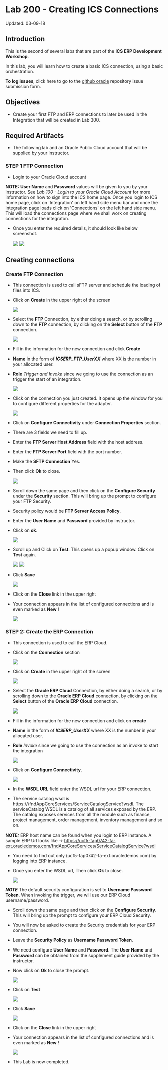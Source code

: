 # Lab 200 - Creating ICS Connections

Updated: 03-09-18

## Introduction

This is the second of several labs that are part of the **ICS ERP Development Workshop**.

In this lab, you will learn how to create a basic ICS connection, using a basic orchestration.

**To log issues**, click here to go to the [github oracle](https://github.com/oracle/learning-library/issues/new) repository issue submission form.

## Objectives

- Create your first FTP and ERP connections to later be used in the Integration that will be created in Lab 300.

## Required Artifacts

- The following lab and an Oracle Public Cloud account that will be supplied by your instructor.

### **STEP 1** FTP Connection

- Login to your Oracle Cloud account

**NOTE:** **User Name** and **Password** values will be given to you by your instructor. See _Lab 100 - Login to your Oracle Cloud Account_ for more information on how to sign into the ICS home page. Once you login to ICS home page, click on 'Integration' on left hand side menu bar and once the integration page loads click on 'Connections' on the left hand side menu. This will load the connections page where we shall work on creating connections for the integraton.

- Once you enter the required details, it should look like below screenshot.

	![](images/200/image001a.png)
	![](images/200/image001b.png)


## Creating connections

### Create FTP Connection

- This connection is used to call sFTP server and schedule the loading of files into ICS.

- Click on **Create** in the upper right of the screen

	![](images/200/image003.png)

- Select the **FTP** Connection, by either doing a search, or by scrolling down to the **FTP** connection, by clicking on the **Select** button of the **FTP** connection.

	![](images/200/image139.png)

- Fill in the information for the new connection and click **Create**

- **Name** in the form of **_ICSERP_FTP_UserXX_** where XX is the number in your allocated user.
- **Role** _Trigger and Invoke_ since we going to use the connection as an trigger the start of an integration.

	![](images/200/image148.png)

- Click on the connection you just created. It opens up the window for you to configure different properties for the adapter.

	![](images/200/image1000.png)

- Click on **Configure Connectivity** under **Connection Properties** section.

- There are 3 fields we need to fill up.

- Enter the **FTP Server Host Address** field with the host address.

- Enter the **FTP Server Port** field with the port number.

- Make the **SFTP Connection** Yes.

- Then click **Ok** to close.

	![](images/200/image149.png)

- Scroll down the same page and then click on the **Configure Security** under the **Security** section. This will bring up the prompt to configure your FTP Security.

- Security policy would be **FTP Server Access Policy**.

- Enter the **User Name** and **Password** provided by instructor.

- Click on **ok**.

	![](images/200/image150.png)

- Scroll up and Click on **Test**. This opens up a popup window. Click on **Test** again.

	![](images/200/image007.png)
	![](images/200/image151.png)

- Click **Save**

	![](images/200/image008.png)

- Click on the **Close** link in the upper right

- Your connection appears in the list of configured connections and is even marked as **New** !

	![](images/200/image151a.png)

### **STEP 2**: Create the ERP Connection

- This connection is used to call the ERP Cloud.

- Click on the **Connection** section

	![](images/200/image001b.png)

- Click on **Create** in the upper right of the screen

	![](images/200/image003.png)

- Select the **Oracle ERP Cloud** Connection, by either doing a search, or by scrolling down to the **Oracle ERP Cloud** connection, by clicking on the **Select** button of the **Oracle ERP Cloud** connection.

	![](images/200/image139a.png)

- Fill in the information for the new connection and click on **create**

- **Name** in the form of **_ICSERP_UserXX_** where XX is the number in your allocated user.
- **Role** _Invoke_ since we going to use the connection as an invoke to start the integration

	![](images/200/image145a.png)

- Click on **Configure Connectivity**.

	![](images/200/image141.png)

- In the **WSDL URL** field enter the WSDL url for your ERP connection.

- The service catalog wsdl is https://<ERP Host Name>/fndAppCoreServices/ServiceCatalogService?wsdl. The serviceCatalog WSDL is a catalog of all services exposed by the ERP. The catalog exposes services from all the module such as finance, project management, order management, inventory management and so on.

**NOTE:** ERP host name can be found when you login to ERP instance. A sample ERP Url looks like -> https://ucf5-fap0742-fa-ext.oracledemos.com/fndAppCoreServices/ServiceCatalogService?wsdl

- You need to find out only (ucf5-fap0742-fa-ext.oracledemos.com) by logging into ERP instance.

- Once you enter the WSDL url, Then click **Ok** to close.

	![](images/200/image146.png)

***NOTE*** The default security configuration is set to **Username Password Token**. When invoking the trigger, we will use our ERP Cloud username/password.

- Scroll down the same page and then click on the **Configure Security**. This will bring up the prompt to configure your ERP Cloud Security.

- You will now be asked to create the Security credentials for your ERP connection.

- Leave the **Security Policy** as **Username Password Token**.

- We need configure **User Name** and **Password**. The **User Name** and **Password** can be obtained from the supplement guide provided by the instructor.

- Now click on **Ok** to close the prompt.

	![](images/200/image154.png)

- Click on **Test**

	![](images/200/image007a.png)

- Click **Save**

	![](images/200/image008a.png)

- Click on the **Close** link in the upper right

- Your connection appears in the list of configured connections and is even marked as **New** !

	![](images/200/image151b.png)

- This Lab is now completed.
